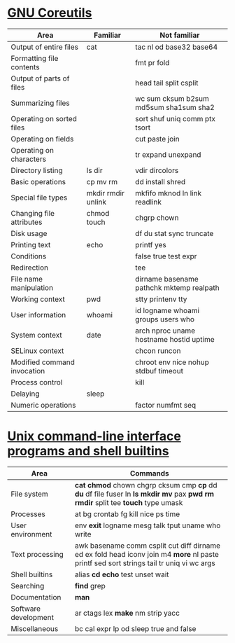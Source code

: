 [GNU Coreutils](https://ru.wikipedia.org/wiki/GNU_Coreutils)
============================================================

| Area                          | Familiar             | Not familiar                               |
| ----------------------------- | -------------------- | ------------------------------------------ |
| Output of entire files        | cat                  | tac nl od base32 base64                    |
| Formatting file contents      |                      | fmt pr fold                                |
| Output of parts of files      |                      | head tail split csplit                     |
| Summarizing files             |                      | wc sum cksum b2sum md5sum sha1sum sha2     |
| Operating on sorted files     |                      | sort shuf uniq comm ptx tsort              |
| Operating on fields           |                      | cut paste join                             |
| Operating on characters       |                      | tr expand unexpand                         |
| Directory listing             | ls dir               | vdir dircolors                             |
| Basic operations              | cp mv rm             | dd install  shred                          |
| Special file types            | mkdir rmdir unlink   | mkfifo mknod ln link readlink              |
| Changing file attributes      | chmod touch          | chgrp chown                                |
| Disk usage                    |                      | df du stat sync truncate                   |
| Printing text                 | echo                 | printf yes                                 |
| Conditions                    |                      | false true test expr                       |
| Redirection                   |                      | tee                                        |
| File name manipulation        |                      | dirname basename pathchk mktemp realpath   |
| Working context               | pwd                  | stty printenv tty                          |
| User information              | whoami               | id logname whoami groups users who         |
| System context                | date                 | arch nproc uname hostname hostid uptime    |
| SELinux context               |                      | chcon runcon                               |
| Modified command invocation   |                      | chroot env nice nohup stdbuf timeout       |
| Process control               |                      | kill                                       |
| Delaying                      | sleep                |                                            |
| Numeric operations            |                      | factor numfmt seq                          |




[Unix command-line interface programs and shell builtins](https://en.wikipedia.org/wiki/Util-linux)
===================================================================================================

| Area              | Commands       |                                                                                                                           
|-------------------|-------------------------------------------------------------------------------------------------------------------------------------------|
| File system       | **cat chmod** chown chgrp cksum cmp **cp** dd **du** df file fuser ln **ls mkdir mv** pax **pwd rm rmdir** split tee **touch** type umask |
| Processes         | at bg crontab fg kill nice ps time                                                                                                        |
| User environment  | env **exit** logname mesg talk tput uname who write                                                                                       |
| Text processing   | awk basename comm csplit cut diff dirname ed ex fold head iconv join m4 **more** nl paste printf sed sort strings tail tr uniq vi wc args |
| Shell builtins    | alias **cd echo** test unset wait                                                                                                         |
| Searching         | **find** grep                                                                                                                             |
| Documentation     | **man**                                                                                                                                   |
| Software development   | ar ctags lex **make** nm strip yacc                                                                                                  |
| Miscellaneous     | bc cal expr lp od sleep true and false                                                                                                    |
